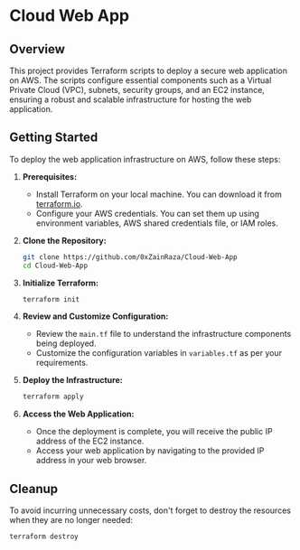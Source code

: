 # Cloud Web App

## Overview

This project provides Terraform scripts to deploy a secure web application on AWS. The scripts configure essential components such as a Virtual Private Cloud (VPC), subnets, security groups, and an EC2 instance, ensuring a robust and scalable infrastructure for hosting the web application.

## Getting Started

To deploy the web application infrastructure on AWS, follow these steps:

1. **Prerequisites:**
   - Install Terraform on your local machine. You can download it from [terraform.io](https://www.terraform.io/downloads.html).
   - Configure your AWS credentials. You can set them up using environment variables, AWS shared credentials file, or IAM roles.

2. **Clone the Repository:**

    ```bash
    git clone https://github.com/0xZainRaza/Cloud-Web-App
    cd Cloud-Web-App
    ```

3. **Initialize Terraform:**
   ```bash
   terraform init
   ```
4. **Review and Customize Configuration:**
   - Review the `main.tf` file to understand the infrastructure components being deployed.
   - Customize the configuration variables in `variables.tf` as per your requirements.

5. **Deploy the Infrastructure:**

   ```bash
   terraform apply
   ```
6. **Access the Web Application:**
   - Once the deployment is complete, you will receive the public IP address of the EC2 instance.
   - Access your web application by navigating to the provided IP address in your web browser.

## Cleanup

To avoid incurring unnecessary costs, don't forget to destroy the resources when they are no longer needed:
   ```bash
   terraform destroy
   ```
